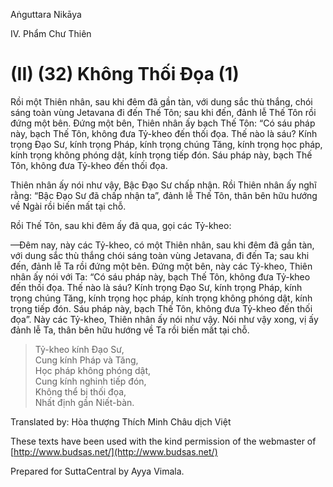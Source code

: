  

Aṅguttara Nikāya

IV. Phẩm Chư Thiên

# (II) (32) Không Thối Ðọa (1)

Rồi một Thiên nhân, sau khi đêm đã gần tàn, với dung sắc thù thắng, chói sáng toàn vùng Jetavana đi đến Thế Tôn; sau khi đến, đảnh lễ Thế Tôn rồi đứng một bên. Ðứng một bên, Thiên nhân ấy bạch Thế Tôn: “Có sáu pháp này, bạch Thế Tôn, không đưa Tỷ-kheo đến thối đọa. Thế nào là sáu? Kính trọng Ðạo Sư, kính trọng Pháp, kính trọng chúng Tăng, kính trọng học pháp, kính trọng không phóng dật, kính trọng tiếp đón. Sáu pháp này, bạch Thế Tôn, không đưa Tỷ-kheo đến thối đọa.

Thiên nhân ấy nói như vậy, Bậc Ðạo Sư chấp nhận. Rồi Thiên nhân ấy nghĩ rằng: “Bậc Ðạo Sư đã chấp nhận ta”, đảnh lễ Thế Tôn, thân bên hữu hướng về Ngài rồi biến mất tại chỗ.

Rồi Thế Tôn, sau khi đêm ấy đã qua, gọi các Tỷ-kheo:

—Ðêm nay, này các Tỷ-kheo, có một Thiên nhân, sau khi đêm đã gần tàn, với dung sắc thù thắng chói sáng toàn vùng Jetavana, đi đến Ta; sau khi đến, đảnh lễ Ta rồi đứng một bên. Ðứng một bên, này các Tỷ-kheo, Thiên nhân ấy nói với Ta: “Có sáu pháp này, bạch Thế Tôn, không đưa Tỷ-kheo đến thối đọa. Thế nào là sáu? Kính trọng Ðạo Sư, kính trọng Pháp, kính trọng chúng Tăng, kính trọng học pháp, kính trọng không phóng dật, kính trọng tiếp đón. Sáu pháp này, bạch Thế Tôn, không đưa Tỷ-kheo đến thối đọa”. Này các Tỷ-kheo, Thiên nhân ấy nói như vậy. Nói như vậy xong, vị ấy đảnh lễ Ta, thân bên hữu hướng về Ta rồi biến mất tại chỗ.

> Tỷ-kheo kính Ðạo Sư,  
> Cung kính Pháp và Tăng,  
> Học pháp không phóng dật,  
> Cung kính nghinh tiếp đón,  
> Không thể bị thối đọa,  
> Nhất định gần Niết-bàn.

Translated by: Hòa thượng Thích Minh Châu dịch Việt

These texts have been used with the kind permission of the webmaster of [http://www.budsas.net/](http://www.budsas.net/)

Prepared for SuttaCentral by Ayya Vimala.